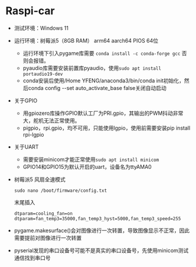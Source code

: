 # Raspi-car
- 测试环境：Windows 11

- 运行环境：树莓派5（8GB RAM） arm64 aarch64 PIOS 64位
  - 运行环境下引入pygame库需要 ``conda install -c conda-forge gcc`` 否则会报错。
  - pyaudio库需要安装前置库pyaudio，使用``sudo apt install portaudio19-dev``
  - conda安装后使用/Home YFENG/anaconda3/bin/conda init初始化，然后conda config --set auto_activate_base false关闭自动启动

- 关于GPIO
  - 用gpiozero库操作GPIO默认工厂为PRI.gpio，其输出的PWM抖动非常大，舵机无法正常使用。
  - pigpio，rpi.gpio，均不可用，只能使用lgpio，使用前需要安装pip install rpi-lgpio
- 关于UART
  - 需要安装minicom才能正常使用``sudo apt install minicom``
  - GPIO14和GPIO15为默认开启的uart，设备名为ttyAMA0

- 树莓派5 风扇全速模式
  ```
  sudo nano /boot/firmware/config.txt
  ```
  末尾插入
  ```
  dtparam=cooling_fan=on
  dtparam=fan_temp3=35000,fan_temp3_hyst=5000,fan_temp3_speed=255
  ```

- pygame.makesurface()会对图像进行一次转置，导致图像显示不正常，因此需要提前对图像进行一次转置

- pyserial发现的串口设备号可能不是真实的串口设备号，先使用minicom测试通信找到串口号